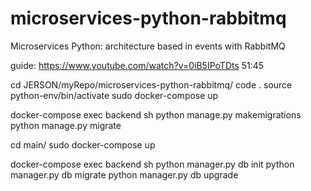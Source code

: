 # microservices-python-rabbitmq
Microservices Python: architecture based in events with RabbitMQ



guide: https://www.youtube.com/watch?v=0iB5IPoTDts
51:45


cd JERSON/myRepo/microservices-python-rabbitmq/
code .
source python-env/bin/activate
sudo docker-compose up


docker-compose exec backend sh
python manage.py makemigrations
python manage.py migrate


cd main/
sudo docker-compose up

docker-compose exec backend sh
python manager.py db init
python manager.py db migrate
python manager.py db upgrade
